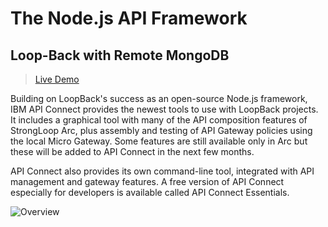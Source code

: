 # The Node.js API Framework


## Loop-Back with Remote MongoDB

> [Live Demo](https://mdsrk-loopback.herokuapp.com/explorer/ "Loop-Back API Page")


<!-- #### Click below Single-Click button to Deploy on your Heroku Account

[![Deploy](https://www.herokucdn.com/deploy/button.svg)](https://heroku.com/deploy?template=https://github.com/heroku/node-js-sample/tree/master) -->
Building on LoopBack's success as an open-source Node.js framework, IBM API Connect provides the newest tools to use with LoopBack projects. It includes a graphical tool with many of the API composition features of StrongLoop Arc, plus assembly and testing of API Gateway policies using the local Micro Gateway. Some features are still available only in Arc but these will be added to API Connect in the next few months.

API Connect also provides its own command-line tool, integrated with API management and gateway features. A free version of API Connect especially for developers is available called API Connect Essentials.

![Overview ](http://loopback.io/images/overview/loopback-flow.png)